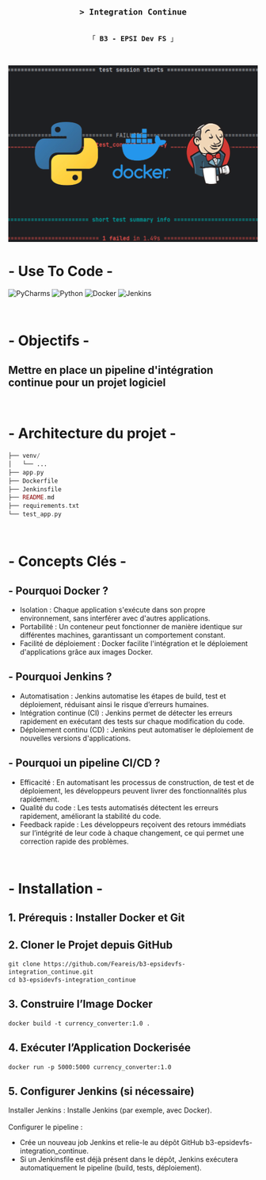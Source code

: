 <h3 align="center">
        <samp>&gt; Integration Continue
        </samp>
</h3>


<p align="center"> 
  <samp>
    <br>
    「 <b>B3 - EPSI Dev FS</b> 」
    <br>
  </samp>
</p>

<br/>

![ci](ci.png)


# - Use To Code -

![PyCharms](https://img.shields.io/badge/PyCharm-000000?style=for-the-badge&logo=pycharm&logoColor=white)
![Python](https://img.shields.io/badge/python-3670A0?style=for-the-badge&logo=python&logoColor=ffdd54)
![Docker](https://img.shields.io/badge/Docker-2496ED?style=for-the-badge&logo=docker&logoColor=fff)
![Jenkins](https://img.shields.io/badge/Jenkins-D24939?style=for-the-badge&logo=Jenkins&logoColor=white)

<br/>

# - Objectifs - </center>

## Mettre en place un pipeline d'intégration continue pour un projet logiciel

<br/>

# - Architecture du projet -

```php
├── venv/
│   └── ...
├── app.py
├── Dockerfile
├── Jenkinsfile
├── README.md
├── requirements.txt
└── test_app.py
```

<br/>

# - Concepts Clés -

## - Pourquoi Docker ?

+ Isolation : Chaque application s'exécute dans son propre environnement, sans interférer avec d'autres applications.
+ Portabilité : Un conteneur peut fonctionner de manière identique sur différentes machines, garantissant un comportement constant.
+ Facilité de déploiement : Docker facilite l'intégration et le déploiement d'applications grâce aux images Docker.


## - Pourquoi Jenkins ?

+ Automatisation : Jenkins automatise les étapes de build, test et déploiement, réduisant ainsi le risque d’erreurs humaines.
+ Intégration continue (CI) : Jenkins permet de détecter les erreurs rapidement en exécutant des tests sur chaque modification du code.
+ Déploiement continu (CD) : Jenkins peut automatiser le déploiement de nouvelles versions d'applications.


## - Pourquoi un pipeline CI/CD ?

+ Efficacité : En automatisant les processus de construction, de test et de déploiement, les développeurs peuvent livrer des fonctionnalités plus rapidement.
+ Qualité du code : Les tests automatisés détectent les erreurs rapidement, améliorant la stabilité du code.
+ Feedback rapide : Les développeurs reçoivent des retours immédiats sur l’intégrité de leur code à chaque changement, ce qui permet une correction rapide des problèmes.

<br/>

# - Installation -

## 1. Prérequis : Installer Docker et Git

## 2. Cloner le Projet depuis GitHub
```
git clone https://github.com/Feareis/b3-epsidevfs-integration_continue.git
cd b3-epsidevfs-integration_continue
```

## 3. Construire l’Image Docker
```
docker build -t currency_converter:1.0 .
```

## 4. Exécuter l’Application Dockerisée
```
docker run -p 5000:5000 currency_converter:1.0
```

## 5. Configurer Jenkins (si nécessaire)

Installer Jenkins : Installe Jenkins (par exemple, avec Docker).
<br/><br/>
Configurer le pipeline : 
+ Crée un nouveau job Jenkins et relie-le au dépôt GitHub b3-epsidevfs-integration_continue.
+ Si un Jenkinsfile est déjà présent dans le dépôt, Jenkins exécutera automatiquement le pipeline (build, tests, déploiement).
